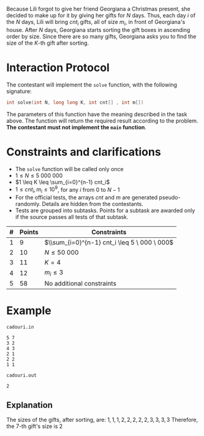 
Because Lili forgot to give her friend Georgiana a Christmas present, she decided to make up for it by giving her gifts for $N$ days. Thus, each day $i$ of the $N$ days, Lili will bring $cnt_i$ gifts, all of size $m_i$, in front of Georgiana's house. After $N$ days, Georgiana starts sorting the gift boxes in ascending order by size. Since there are so many gifts, Georgiana asks you to find the size of the $K$-th gift after sorting.

# Interaction Protocol

The contestant will implement the `solve` function, with the following signature:
```cpp
int solve(int N, long long K, int cnt[] , int m[])
```

The parameters of this function have the meaning described in the task above. The function will return the required result according to the problem. **The contestant must not implement the `main` function**.

# Constraints and clarifications

* The `solve` function will be called only once
* $1 \leq N \leq 5 \ 000 \ 000$
* $1 \leq K \leq \sum_{i=0}^{n-1} cnt_i$
* $1 \leq cnt_i, m_i \leq 10^9$, for any $i$ from $0$ to $N \minus 1$
* For the official tests, the arrays $cnt$ and $m$ are generated pseudo-randomly. Details are hidden from the contestants.
* Tests are grouped into subtasks. Points for a subtask are awarded only if the source passes all tests of that subtask.

|#|Points|Constraints|
|-|-|--------|
|1|9|$\\sum_{i=0}^{n-1} cnt_i \leq 5 \ 000 \ 000$|
|2|10|$N \leq 50 \ 000$|
|3|11|$K = 4$|
|4|12|$m_i \leq 3$|
|5|58|No additional constraints|

# Example

`cadouri.in`
```
5 7
3 2
4 3
2 1
2 2
1 1
```

`cadouri.out`
```
2
```

## Explanation

The sizes of the gifts, after sorting, are:
$1, 1, 1, 2, 2, 2, 2, 2, 3, 3, 3, 3$
Therefore, the $7$-th gift's size is $2$
```
